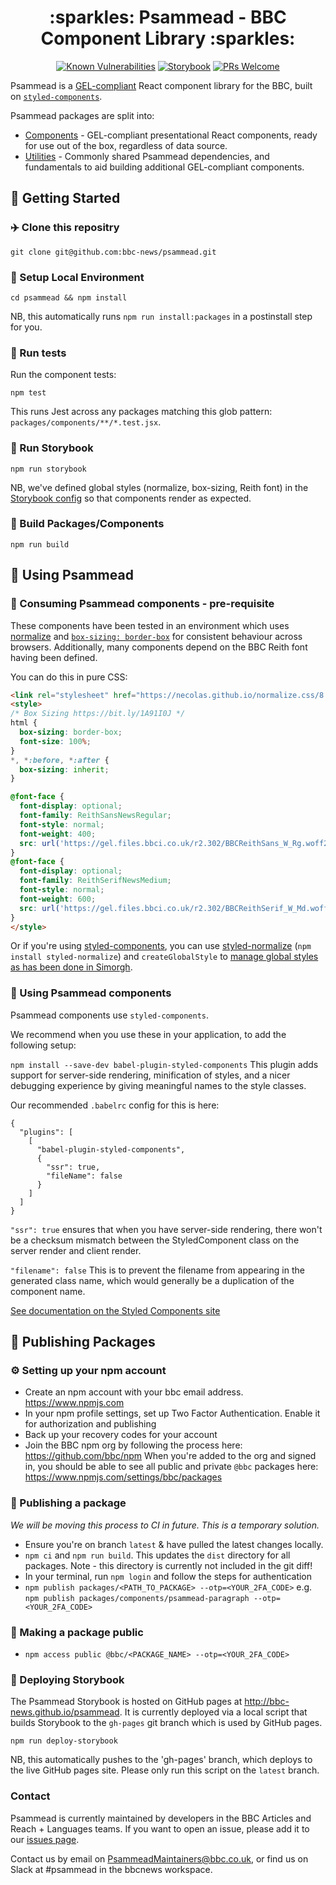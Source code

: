 <h1 align="center">:sparkles: Psammead - BBC Component Library :sparkles:</h1>

<div align="center">

[![Known Vulnerabilities](https://snyk.io/test/github/bbc-news/psammead/badge.svg)](https://snyk.io/test/github/bbc-news/psammead)
[![Storybook](https://github.com/storybooks/press/blob/master/badges/storybook.svg)](https://bbc-news.github.io/psammead)
[![PRs Welcome](https://img.shields.io/badge/PRs-welcome-brightgreen.svg)](https://github.com/BBC-News/psammead/blob/latest/CONTRIBUTING.md)

</div>

Psammead is a [GEL-compliant](https://www.bbc.co.uk/gel/articles/what-is-gel) React component library for the BBC, built on [`styled-components`](https://www.styled-components.com). 

 Psammead packages are split into:
 * [Components](./packages/components) - GEL-compliant presentational React components, ready for use out of the box, regardless of data source.
 * [Utilities](./packages/utilities) - Commonly shared Psammead dependencies, and fundamentals to aid building additional GEL-compliant components.

## :gift: Getting Started

### :airplane: Clone this repositry

```
git clone git@github.com:bbc-news/psammead.git
```

### :hammer: Setup Local Environment

```
cd psammead && npm install
```

NB, this automatically runs `npm run install:packages` in a postinstall step for you.

### :runner: Run tests

Run the component tests:

```
npm test
```

This runs Jest across any packages matching this glob pattern: `packages/components/**/*.test.jsx`.

### :runner: Run Storybook

```
npm run storybook
```

NB, we've defined global styles (normalize, box-sizing, Reith font) in the [Storybook config](https://github.com/BBC-News/psammead/blob/latest/.storybook/config.js) so that components render as expected.

### :construction_worker: Build Packages/Components

```
npm run build
```
## :dizzy: Using Psammead

### :fork_and_knife: Consuming Psammead components - pre-requisite

These components have been tested in an environment which uses [normalize](https://github.com/necolas/normalize.css) and [`box-sizing: border-box`](https://css-tricks.com/inheriting-box-sizing-probably-slightly-better-best-practice/) for consistent behaviour across browsers. Additionally, many components depend on the BBC Reith font having been defined.

You can do this in pure CSS:

```html
<link rel="stylesheet" href="https://necolas.github.io/normalize.css/8.0.0/normalize.css" />
<style>
/* Box Sizing https://bit.ly/1A91I0J */
html {
  box-sizing: border-box;
  font-size: 100%;
}
*, *:before, *:after {
  box-sizing: inherit;
}

@font-face {
  font-display: optional;
  font-family: ReithSansNewsRegular;
  font-style: normal;
  font-weight: 400;
  src: url('https://gel.files.bbci.co.uk/r2.302/BBCReithSans_W_Rg.woff2') format('woff2'), url('https://gel.files.bbci.co.uk/r2.302/BBCReithSans_W_Rg.woff') format('woff');
}
@font-face {
  font-display: optional;
  font-family: ReithSerifNewsMedium;
  font-style: normal;
  font-weight: 600;
  src: url('https://gel.files.bbci.co.uk/r2.302/BBCReithSerif_W_Md.woff2') format('woff2'), url('https://gel.files.bbci.co.uk/r2.302/BBCReithSerif_W_Md.woff') format('woff');
}
</style>
```

Or if you're using [styled-components](https://styled-components.com), you can use [styled-normalize](https://www.npmjs.com/package/styled-normalize) (`npm install styled-normalize`) and `createGlobalStyle` to [manage global styles as has been done in Simorgh](https://github.com/BBC-News/simorgh/blob/latest/src/app/lib/globalStyles.js).

### :nut_and_bolt: Using Psammead components

Psammead components use `styled-components`.

We recommend when you use these in your application, to add the following setup:

`npm install --save-dev babel-plugin-styled-components`
This plugin adds support for server-side rendering, minification of styles, and a nicer debugging experience by giving meaningful names to the style classes.

Our recommended `.babelrc` config for this is here:

```
{
  "plugins": [
    [
      "babel-plugin-styled-components",
      {
        "ssr": true,
        "fileName": false
      }
    ]
  ]
}
```

`"ssr": true`  ensures that when you have server-side rendering, there won't be a checksum mismatch between the StyledComponent class on the server render and client render.

`"filename": false` This is to prevent the filename from appearing in the generated class name, which would generally be a duplication of the component name.

[See documentation on the Styled Components site](https://www.styled-components.com/docs/tooling#babel-plugin)

## :rocket: Publishing Packages

### :gear: Setting up your npm account

- Create an npm account with your bbc email address. https://www.npmjs.com
- In your npm profile settings, set up Two Factor Authentication. Enable it for authorization and publishing
- Back up your recovery codes for your account
- Join the BBC npm org by following the process here: https://github.com/bbc/npm When you're added to the org and signed in, you should be able to see all public and private `@bbc` packages here: https://www.npmjs.com/settings/bbc/packages

### :balloon: Publishing a package

_We will be moving this process to CI in future. This is a temporary solution._

- Ensure you're on branch `latest` & have pulled the latest changes locally.
- `npm ci` and `npm run build`. This updates the `dist` directory for all packages. Note - this directory is currently not included in the git diff!
- In your terminal, run `npm login` and follow the steps for authentication
- `npm publish packages/<PATH_TO_PACKAGE> --otp=<YOUR_2FA_CODE>`
  e.g. `npm publish packages/components/psammead-paragraph --otp=<YOUR_2FA_CODE>`

### :tada: Making a package public

- `npm access public @bbc/<PACKAGE_NAME> --otp=<YOUR_2FA_CODE>`

### :roller_coaster: Deploying Storybook

The Psammead Storybook is hosted on GitHub pages at http://bbc-news.github.io/psammead. It is currently deployed via a local script that builds Storybook to the `gh-pages` git branch which is used by GitHub pages.

```
npm run deploy-storybook
```

NB, this automatically pushes to the 'gh-pages' branch, which deploys to the live GitHub pages site. Please only run this script on the `latest` branch.

### Contact 

Psammead is currently maintained by developers in the BBC Articles and Reach + Languages teams. If you want to open an issue, please add it to our [issues page](https://github.com/BBC-News/psammead/issues).

Contact us by email on [PsammeadMaintainers@bbc.co.uk](mailto:PsammeadMaintainers@bbc.co.uk), or find us on Slack at #psammead in the bbcnews workspace. 

